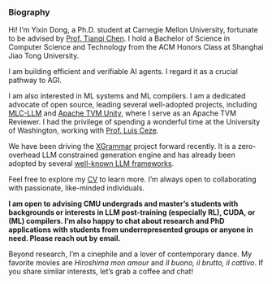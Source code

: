 ### Biography

Hi! I’m Yixin Dong, a Ph.D. student at Carnegie Mellon University, fortunate to be advised by [Prof. Tianqi Chen](https://tqchen.com/). I hold a Bachelor of Science in Computer Science and Technology from the ACM Honors Class at Shanghai Jiao Tong University.

I am building efficient and verifiable AI agents. I regard it as a crucial pathway to AGI. 

I am also interested in ML systems and ML compilers. I am a dedicated advocate of open source, leading several well-adopted projects, including [MLC-LLM](https://github.com/mlc-ai/mlc-llm) and [Apache TVM Unity](https://github.com/apache/tvm/tree/main), where I serve as an Apache TVM Reviewer. I had the privilege of spending a wonderful time at the University of Washington, working with [Prof. Luis Ceze](https://www.cs.washington.edu/people/faculty/luisceze).

We have been driving the [XGrammar](https://github.com/mlc-ai/xgrammar) project forward recently. It is a zero-overhead LLM constrained generation engine and has already been adopted by several [well-known LLM frameworks](https://github.com/mlc-ai/xgrammar?tab=readme-ov-file#news).

Feel free to explore my [CV](https://github.com/Ubospica/Ubospica/blob/master/Resume.pdf) to learn more. I’m always open to collaborating with passionate, like-minded individuals.

**I am open to advising CMU undergrads and master’s students with backgrounds or interests in LLM post-training (especially RL), CUDA, or (ML) compilers. I’m also happy to chat about research and PhD applications with students from underrepresented groups or anyone in need. Please reach out by email.**

Beyond research, I’m a cinephile and a lover of contemporary dance. My favorite movies are *Hiroshima mon amour* and *Il buono, il brutto, il cattivo*. If you share similar interests, let’s grab a coffee and chat!
